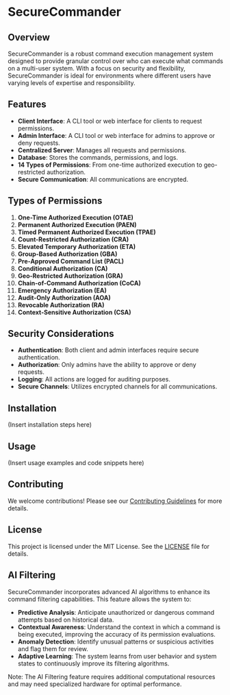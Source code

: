# SecureCommander

## Overview

SecureCommander is a robust command execution management system designed to provide granular control over who can execute what commands on a multi-user system. With a focus on security and flexibility, SecureCommander is ideal for environments where different users have varying levels of expertise and responsibility.

## Features

- **Client Interface**: A CLI tool or web interface for clients to request permissions.
- **Admin Interface**: A CLI tool or web interface for admins to approve or deny requests.
- **Centralized Server**: Manages all requests and permissions.
- **Database**: Stores the commands, permissions, and logs.
- **14 Types of Permissions**: From one-time authorized execution to geo-restricted authorization.
- **Secure Communication**: All communications are encrypted.

## Types of Permissions

1. **One-Time Authorized Execution (OTAE)**
2. **Permanent Authorized Execution (PAEN)**
3. **Timed Permanent Authorized Execution (TPAE)**
4. **Count-Restricted Authorization (CRA)**
5. **Elevated Temporary Authorization (ETA)**
6. **Group-Based Authorization (GBA)**
7. **Pre-Approved Command List (PACL)**
8. **Conditional Authorization (CA)**
9. **Geo-Restricted Authorization (GRA)**
10. **Chain-of-Command Authorization (CoCA)**
11. **Emergency Authorization (EA)**
12. **Audit-Only Authorization (AOA)**
13. **Revocable Authorization (RA)**
14. **Context-Sensitive Authorization (CSA)**

## Security Considerations

- **Authentication**: Both client and admin interfaces require secure authentication.
- **Authorization**: Only admins have the ability to approve or deny requests.
- **Logging**: All actions are logged for auditing purposes.
- **Secure Channels**: Utilizes encrypted channels for all communications.

## Installation

(Insert installation steps here)

## Usage

(Insert usage examples and code snippets here)

## Contributing

We welcome contributions! Please see our [Contributing Guidelines](CONTRIBUTING.md) for more details.

## License

This project is licensed under the MIT License. See the [LICENSE](LICENSE) file for details.

## AI Filtering

SecureCommander incorporates advanced AI algorithms to enhance its command filtering capabilities. This feature allows the system to:

- **Predictive Analysis**: Anticipate unauthorized or dangerous command attempts based on historical data.
- **Contextual Awareness**: Understand the context in which a command is being executed, improving the accuracy of its permission evaluations.
- **Anomaly Detection**: Identify unusual patterns or suspicious activities and flag them for review.
- **Adaptive Learning**: The system learns from user behavior and system states to continuously improve its filtering algorithms.

Note: The AI Filtering feature requires additional computational resources and may need specialized hardware for optimal performance.
